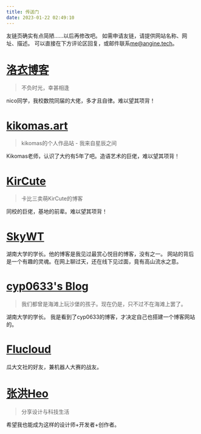 ```yaml
---
title: 传送门
date: 2023-01-22 02:49:10
---
```


<style>
    #total{
        display:none;
    }
</style>

友链页确实有点简陋……以后再修改吧。
如需申请友链，请提供网站名称、网址、描述。
可以直接在下方评论区回复，或邮件联系[me@angine.tech](mailto:me@angine.tech)。

# <!--<img src="https://s1.lozumi.com/logo/icon.png" style="height:1.75em; width:1.75em; margin-right: 6px" />--> [洛衣博客](https://www.lozumi.com)
 > 不负时光，幸甚相逢

nico同学，我校数院同届的大佬，多才且自律。难以望其项背！

# <!--<img src="/images/portals/kikomas.art.png" style="height:1.75em; width:1.75em; margin-right: 6px" />--> [kikomas.art](https://kikomas.art)
 > kikomas的个人作品站 - 我来自星辰之间

Kikomas老师，认识了大约有5年了吧。造语艺术的巨佬，难以望其项背！

# [KirCute](https://kircute.jimmytoluene.com/)
 > 卡比三卖萌KirCute的博客

同校的巨佬，基地的前辈。难以望其项背！

# [SkyWT](https://skywt.cn)

湖南大学的学长。他的博客是我见过最赏心悦目的博客，没有之一。
网站的背后是一个有趣的灵魂。在网上聊过天，还在线下见过面，竟有高山流水之意。

# [cyp0633's Blog](https://cyp0633.icu/)

 > 我们都曾是海滩上玩沙堡的孩子。现在仍是，只不过不在海滩上罢了。

湖南大学的学长。
我是看到了cyp0633的博客，才决定自己也搭建一个博客网站的。

# [Flucloud](flucloud.netlify.app)

瓜大文社的好友，兼机器人大赛的战友。

# [张洪Heo](https://blog.zhheo.com/)

 > 分享设计与科技生活

希望我也能成为这样的设计师+开发者+创作者。